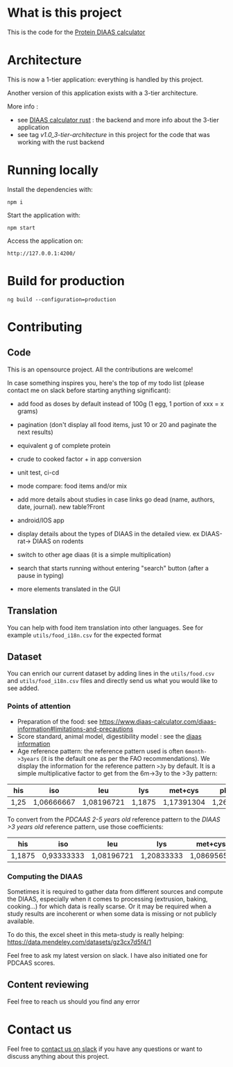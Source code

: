 # What is this project

This is the code for the [Protein DIAAS calculator](https://www.diaas-calculator.com/)

# Architecture

This is now a 1-tier application: everything is handled by this project. 

Another version of this application exists with a 3-tier architecture. 

More info : 

- see [DIAAS calculator rust](https://github.com/diaas-calculator/diaas-calculator-rust) : the backend and more info about the 3-tier application
- see tag *v1.0_3-tier-architecture* in this project for the code that was working with the rust backend

# Running locally

Install the dependencies with: 

```
npm i
```

Start the application with: 

```
npm start
```

Access the application on: 

```
http://127.0.0.1:4200/
```

# Build for production

```
ng build --configuration=production
```

# Contributing

## Code

This is an opensource project. All the contributions are welcome!

In case something inspires you, here's the top of my todo list (please contact me on slack before starting anything significant): 

- add food as doses by default instead of 100g (1 egg, 1 portion of xxx = x grams)
- pagination (don't display all food items, just 10 or 20 and paginate the next results)
- equivalent g of complete protein
- crude to cooked factor + in app conversion
- unit test, ci-cd
- mode compare: food items and/or mix
- add more details about studies in case links go dead (name, authors, date, journal). new table?Front

- android/IOS app
- display details about the types of DIAAS in the detailed view. ex DIAAS-rat-> DIAAS on rodents
- switch to other age diaas (it is a simple multiplication)
- search that starts running without entering "search" button (after a pause in typing)
- more elements translated in the GUI

## Translation

You can help with food item translation into other languages. See for example `utils/food_i18n.csv` for the expected format

## Dataset

You can enrich our current dataset by adding lines in the `utils/food.csv` and `utils/food_i18n.csv` files and directly send us what you would like to see added.

### Points of attention

- Preparation of the food: see https://www.diaas-calculator.com/diaas-information#limitations-and-precautions
- Score standard, animal model, digestibility model : see the [diaas information](https://www.diaas-calculator.com/diaas-information#score-types-in-the-app)
- Age reference pattern: the reference pattern used is often `6month->3years` (it is the default one as per the FAO recommendations). We display the information for the reference pattern `>3y` by default. It is a simple multiplicative factor to get from the 6m->3y to the >3y pattern: 

| his  | iso        | leu        | lys    | met+cys    | phe+tyr    | thr  | trp        | val   |
| ---- | ---------- | ---------- | ------ | ---------- | ---------- | ---- | ---------- | ----- |
| 1,25 | 1,06666667 | 1,08196721 | 1,1875 | 1,17391304 | 1,26829268 | 1,24 | 1,28787879 | 1,075 |

To convert from the *PDCAAS* *2-5 years old* reference pattern to the *DIAAS* *>3 years old* reference pattern, use those coefficients: 

| his    | iso        | leu        | lys        | met+cys    | phe+tyr    | thr  | trp        | val   |
| ------ | ---------- | ---------- | ---------- | ---------- | ---------- | ---- | ---------- | ----- |
| 1,1875 | 0,93333333 | 1,08196721 | 1,20833333 | 1,08695652 | 1,53658537 | 1,36 | 1,66666667 | 0,875 |

### Computing the DIAAS

Sometimes it is required to gather data from different sources and compute the DIAAS, especially when it comes to processing (extrusion, baking, cooking...) for which data is really scarse. Or it may be required when a study results are incoherent or when some data is missing or not publicly available.

To do this, the excel sheet in this meta-study is really helping: https://data.mendeley.com/datasets/gz3cx7d5f4/1

Feel free to ask my latest version on slack. I have also initiated one for PDCAAS scores.

## Content reviewing

Feel free to reach us should you find any error

# Contact us

Feel free to [contact us on slack](https://join.slack.com/t/diaascalculator/shared_invite/zt-36621afxv-gmKslovnBh3lH0OWS9yjSg) if you have any questions or want to discuss anything about this project.



